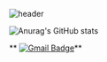 ![header](https://capsule-render.vercel.app/api?type=waving&color=auto&height=300&section=header&text=songjuhee&fontSize=90&animation=fadeIn&fontAlignY=38)

![Anurag's GitHub stats](https://github-readme-stats.vercel.app/api?username=jhsong76&show_icons=true&theme=default)

 ** [![Gmail Badge](https://img.shields.io/badge/Gmail-d14836?style=flat-square&logo=Gmail&logoColor=white&link=mailto:20190976@sungshin.ac.kr)](mailto:20190976@sungshin.ac.kr)**
	
<!--
**jhsong76/jhsong76** is a ✨ _special_ ✨ repository because its `README.md` (this file) appears on your GitHub profile.

Here are some ideas to get you started:

- 🔭 I’m currently working on ...
- 🌱 I’m currently learning ...
- 👯 I’m looking to collaborate on ...
- 🤔 I’m looking for help with ...
- 💬 Ask me about ...
- 📫 How to reach me: ...
- 😄 Pronouns: ...
- ⚡ Fun fact: ...
-->
